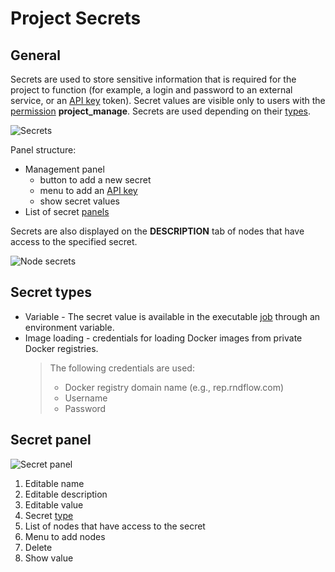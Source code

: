 # Project Secrets

## General

Secrets are used to store sensitive information that is required for the project to function (for example, a login and password to an external service, or an [API key][1] token). Secret values are visible only to users with the [permission][2] **project_manage**. Secrets are used depending on their [types](#secret-types).

![Secrets](/images/common/secrets.png)

Panel structure:

- Management panel
  - <span class="iconify-inline" data-icon="mdi:plus"/> button to add a new secret
  - <span class="iconify-inline" data-icon="mdi:key-plus"/> menu to add an [API key][1]
  - <span class="iconify-inline" data-icon="mdi:eye"/> show secret values
- List of secret [panels](#secret-panel)

Secrets are also displayed on the **DESCRIPTION** tab of nodes that have access to the specified secret.

![Node secrets](/images/common/secrets_node_definition.png)

## Secret types

- <span class="iconify-inline" data-icon="mdi:variable"/> Variable - The secret value is available in the executable [job][3] through an environment variable.
- <span class="iconify-inline" data-icon="mdi:cloud-lock"/> Image loading - credentials for loading Docker images from private Docker registries.
  > The following credentials are used:
  > - Docker registry domain name (e.g., rep.rndflow.com)
  > - Username
  > - Password

## Secret panel

![Secret panel](/images/common/secrets_panel.png)

1. Editable name
2. Editable description
3. Editable value
4. Secret [type](#secret-types)
5. List of nodes that have access to the secret
6. <span class="iconify-inline" data-icon="mdi:magnify"/> Menu to add nodes
7. <span class="iconify-inline" data-icon="mdi:delete"/> Delete
8. <span class="iconify-inline" data-icon="mdi:eye"/> Show value

[1]: /desc/api_keys.md
[2]: /desc/project_role.md#permission-types
[3]: /desc/job.md
